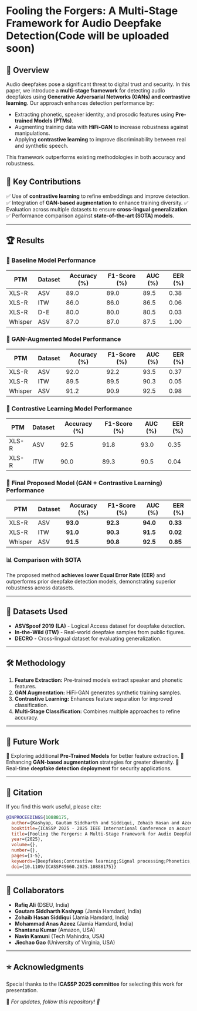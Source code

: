 # Fooling the Forgers: A Multi-Stage Framework for Audio Deepfake Detection(Code will be uploaded soon)

## 📜 Overview
Audio deepfakes pose a significant threat to digital trust and security. In this paper, we introduce a **multi-stage framework** for detecting audio deepfakes using **Generative Adversarial Networks (GANs) and contrastive learning**. Our approach enhances detection performance by:

- Extracting phonetic, speaker identity, and prosodic features using **Pre-trained Models (PTMs)**.
- Augmenting training data with **HiFi-GAN** to increase robustness against manipulations.
- Applying **contrastive learning** to improve discriminability between real and synthetic speech.

This framework outperforms existing methodologies in both accuracy and robustness.

## 📌 Key Contributions
✅ Use of **contrastive learning** to refine embeddings and improve detection.
✅ Integration of **GAN-based augmentation** to enhance training diversity.
✅ Evaluation across multiple datasets to ensure **cross-lingual generalization**.
✅ Performance comparison against **state-of-the-art (SOTA) models**.

---

## 🏆 Results
### 🔹 Baseline Model Performance
| PTM  | Dataset | Accuracy (%) | F1-Score (%) | AUC (%) | EER (%) |
|------|---------|--------------|--------------|---------|---------|
| XLS-R | ASV | 89.0 | 89.0 | 89.5 | 0.38 |
| XLS-R | ITW | 86.0 | 86.0 | 86.5 | 0.06 |
| XLS-R | D-E | 80.0 | 80.0 | 80.5 | 0.03 |
| Whisper | ASV | 87.0 | 87.0 | 87.5 | 1.00 |

### 🔹 GAN-Augmented Model Performance
| PTM  | Dataset | Accuracy (%) | F1-Score (%) | AUC (%) | EER (%) |
|------|---------|--------------|--------------|---------|---------|
| XLS-R | ASV | 92.0 | 92.2 | 93.5 | 0.37 |
| XLS-R | ITW | 89.5 | 89.5 | 90.3 | 0.05 |
| Whisper | ASV | 91.2 | 90.9 | 92.5 | 0.98 |

### 🔹 Contrastive Learning Model Performance
| PTM  | Dataset | Accuracy (%) | F1-Score (%) | AUC (%) | EER (%) |
|------|---------|--------------|--------------|---------|---------|
| XLS-R | ASV | 92.5 | 91.8 | 93.0 | 0.35 |
| XLS-R | ITW | 90.0 | 89.3 | 90.5 | 0.04 |

### 🔹 **Final Proposed Model (GAN + Contrastive Learning) Performance**
| PTM  | Dataset | Accuracy (%) | F1-Score (%) | AUC (%) | EER (%) |
|------|---------|--------------|--------------|---------|---------|
| XLS-R | ASV | **93.0** | **92.3** | **94.0** | **0.33** |
| XLS-R | ITW | **91.0** | **90.3** | **91.5** | **0.02** |
| Whisper | ASV | **91.5** | **90.8** | **92.5** | **0.85** |

### 📊 **Comparison with SOTA**
The proposed method **achieves lower Equal Error Rate (EER)** and outperforms prior deepfake detection models, demonstrating superior robustness across datasets.

---

## 📂 Datasets Used
- **ASVSpoof 2019 (LA)** - Logical Access dataset for deepfake detection.
- **In-the-Wild (ITW)** - Real-world deepfake samples from public figures.
- **DECRO** - Cross-lingual dataset for evaluating generalization.

---

## 🛠 Methodology
1. **Feature Extraction:** Pre-trained models extract speaker and phonetic features.
2. **GAN Augmentation:** HiFi-GAN generates synthetic training samples.
3. **Contrastive Learning:** Enhances feature separation for improved classification.
4. **Multi-Stage Classification:** Combines multiple approaches to refine accuracy.

---

## 🚀 Future Work
🔹 Exploring additional **Pre-Trained Models** for better feature extraction.
🔹 Enhancing **GAN-based augmentation** strategies for greater diversity.
🔹 Real-time **deepfake detection deployment** for security applications.

---

## 📜 Citation
If you find this work useful, please cite:
```bibtex
@INPROCEEDINGS{10888175,
  author={Kashyap, Gautam Siddharth and Siddiqui, Zohaib Hasan and Azeez, Mohammad Anas and Ali, Rafiq and Kumar, Shantanu and Kamuni, Navin and Gao, Jiechao},
  booktitle={ICASSP 2025 - 2025 IEEE International Conference on Acoustics, Speech and Signal Processing (ICASSP)}, 
  title={Fooling the Forgers: A Multi-Stage Framework for Audio Deepfake Detection}, 
  year={2025},
  volume={},
  number={},
  pages={1-5},
  keywords={Deepfakes;Contrastive learning;Signal processing;Phonetics;Generative adversarial networks;Feature extraction;Data augmentation;Robustness;Data models;Speech processing;Audio Deepfake Detection;Generative Adversarial Networks;Pre-trained Models;Deep Learning;Machine Learning},
  doi={10.1109/ICASSP49660.2025.10888175}}

```

---

## 🤝 Collaborators
- **Rafiq Ali** (DSEU, India)
- **Gautam Siddharth Kashyap** (Jamia Hamdard, India)
- **Zohaib Hasan Siddiqui** (Jamia Hamdard, India)
- **Mohammad Anas Azeez** (Jamia Hamdard, India)
- **Shantanu Kumar** (Amazon, USA)
- **Navin Kamuni** (Tech Mahindra, USA)
- **Jiechao Gao** (University of Virginia, USA)

---

## ⭐ Acknowledgments
Special thanks to the **ICASSP 2025 committee** for selecting this work for presentation.

📌 *For updates, follow this repository! 🚀*
